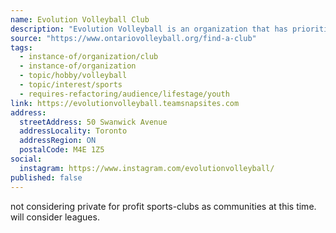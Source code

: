 ```yaml
---
name: Evolution Volleyball Club
description: "Evolution Volleyball is an organization that has prioritized character development, relationship building and positive experiences as fundamental to our programming. We are a comprehensive service volleyball club that has developed from a grass roots approach. We train at high intensity because winning is flat out fun."
source: "https://www.ontariovolleyball.org/find-a-club"
tags:
  - instance-of/organization/club
  - instance-of/organization
  - topic/hobby/volleyball
  - topic/interest/sports
  - requires-refactoring/audience/lifestage/youth
link: https://evolutionvolleyball.teamsnapsites.com
address:
  streetAddress: 50 Swanwick Avenue
  addressLocality: Toronto
  addressRegion: ON
  postalCode: M4E 1Z5
social:
  instagram: https://www.instagram.com/evolutionvolleyball/
published: false
---
```


not considering private for profit sports-clubs as communities at this time.
will consider leagues.
